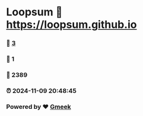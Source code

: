# Loopsum :link: https://loopsum.github.io 
### :page_facing_up: [3](https://loopsum.github.io/tag.html) 
### :speech_balloon: 1 
### :hibiscus: 2389 
### :alarm_clock: 2024-11-09 20:48:45 
### Powered by :heart: [Gmeek](https://github.com/Meekdai/Gmeek)
